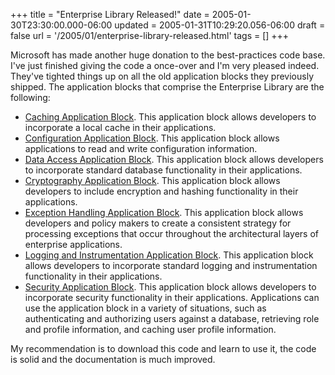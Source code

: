 +++
title = "Enterprise Library Released!"
date = 2005-01-30T23:30:00.000-06:00
updated = 2005-01-31T10:29:20.056-06:00
draft = false
url = '/2005/01/enterprise-library-released.html'
tags = []
+++

Microsoft has made another huge donation to the best-practices code base. I've just finished giving the code a once-over and I'm very pleased indeed. They've tighted things up on all the old application blocks they previously shipped. The application blocks that comprise the Enterprise Library are the following:

*   [Caching Application Block](http://msdn.microsoft.com/library/en-us/dnpag2/html/caching1.asp). This application block allows developers to incorporate a local cache in their applications.
*   [Configuration Application Block](http://msdn.microsoft.com/library/en-us/dnpag2/html/config.asp). This application block allows applications to read and write configuration information.
*   [Data Access Application Block](http://msdn.microsoft.com/library/en-us/dnpag2/html/daab.asp). This application block allows developers to incorporate standard database functionality in their applications.
*   [Cryptography Application Block](http://msdn.microsoft.com/library/en-us/dnpag2/html/crypto1.asp). This application block allows developers to include encryption and hashing functionality in their applications.
*   [Exception Handling Application Block](http://msdn.microsoft.com/library/en-us/dnpag2/html/ehab.asp). This application block allows developers and policy makers to create a consistent strategy for processing exceptions that occur throughout the architectural layers of enterprise applications.
*   [Logging and Instrumentation Application Block](http://msdn.microsoft.com/library/en-us/dnpag2/html/logging.asp). This application block allows developers to incorporate standard logging and instrumentation functionality in their applications.
*   [Security Application Block](http://msdn.microsoft.com/library/en-us/dnpag2/html/security1.asp). This application block allows developers to incorporate security functionality in their applications. Applications can use the application block in a variety of situations, such as authenticating and authorizing users against a database, retrieving role and profile information, and caching user profile information.

My recommendation is to download this code and learn to use it, the code is solid and the documentation is much improved.
